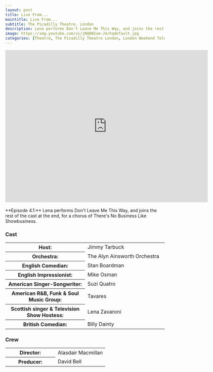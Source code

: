 ```yaml
---
layout: post
title: Live From...
maintitle: Live From...
subtitle: The Picadilly Theatre, London
description: Lena performs Don't Leave Me This Way, and joins the rest of the cast at the end, for a chorus of There's No Business Like Showbusiness.
image: https://img.youtube.com/vi/jNQDWIum-J4/hqdefault.jpg
categories: [Theatre, The Picadilly Theatre London, London Weekend Television]
---
```


<div class="responsive-video">
<iframe width="640px" height="480px" src="https://www.youtube.com/embed/jNQDWIum-J4?rel=0&showinfo=1" frameborder="0" allowfullscreen=""></iframe>
</div>
<br />
**Episode 4.1:** Lena performs Don't Leave Me This Way, and joins the rest of the cast at the end, for a chorus of There's No Business Like Showbusiness.

### Cast
<table>
<tr><th style="width:50%;">Host:</th><td style="width:50%;">Jimmy Tarbuck</td></tr>
<tr><th>Orchestra:</th><td>The Alyn Ainsworth Orchestra</td></tr>
<tr><th>English Comedian:</th><td>Stan Boardman</td></tr>
<tr><th>English Impressionist:</th><td>Mike Osman</td></tr>
<tr><th>American Singer-Songwriter:</th><td>Suzi Quatro</td></tr>
<tr><th>American R&B, Funk & Soul Music Group:</th><td>Tavares</td></tr>
<tr><th>Scottish singer & Television Show Hostess:</th><td>Lena Zavaroni</td></tr>
<tr><th>British Comedian:</th><td>Billy Dainty</td></tr>
</table>

### Crew
<table>
<tr><th style="width:50%;">Director:</th><td style="width:50%;">Alasdair Macmillan</td></tr>
<tr><th>Producer:</th><td>David Bell</td></tr>
</table>


